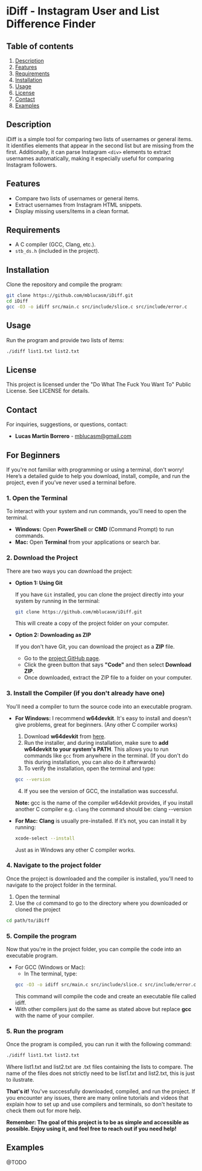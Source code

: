 # iDiff - Instagram User and List Difference Finder

## Table of contents
1. [Description](#description)
2. [Features](#features)
3. [Requirements](#requirements)
4. [Installation](#installation)
5. [Usage](#usage)
6. [License](#license)
7. [Contact](#contact)
8. [Examples](#examples)

## Description
iDiff is a simple tool for comparing two lists of usernames or general items. It identifies elements that appear in the second list but are missing from the first. Additionally, it can parse Instagram `<div>` elements to extract usernames automatically, making it especially useful for comparing Instagram followers.

## Features
- Compare two lists of usernames or general items.
- Extract usernames from Instagram HTML snippets.
- Display missing users/items in a clean format.

## Requirements
- A C compiler (GCC, Clang, etc.).
- `stb_ds.h` (included in the project).

## Installation
Clone the repository and compile the program:
```sh
git clone https://github.com/mblucasm/iDiff.git
cd iDiff
gcc -O3 -o idiff src/main.c src/include/slice.c src/include/error.c
```

## Usage
Run the program and provide two lists of items:
```sh
./idiff list1.txt list2.txt
```

## License
This project is licensed under the "Do What The Fuck You Want To" Public License. See LICENSE for details.

## Contact
For inquiries, suggestions, or questions, contact:
- **Lucas Martín Borrero** - [mblucasm@gmail.com](mailto:mblucasm@gmail.com)

## For Beginners
If you're not familiar with programming or using a terminal, don't worry! Here’s a detailed guide to help you download, install, compile, and run the project, even if you’ve never used a terminal before.

### 1. **Open the Terminal**
To interact with your system and run commands, you'll need to open the terminal.

- **Windows:** Open **PowerShell** or **CMD** (Command Prompt) to run commands.
- **Mac:** Open **Terminal** from your applications or search bar.

### 2. **Download the Project**
There are two ways you can download the project:

- **Option 1: Using Git**
  
    If you have `Git` installed, you can clone the project directly into your system by running in the terminal:
    ```sh
    git clone https://github.com/mblucasm/iDiff.git
    ```
    This will create a copy of the project folder on your computer.

- **Option 2: Downloading as ZIP**

    If you don't have Git, you can download the project as a **ZIP** file.
    - Go to the [project GitHub page](https://github.com/mblucasm/iDiff).
    - Click the green button that says **"Code"** and then select **Download ZIP**.
    - Once downloaded, extract the ZIP file to a folder on your computer.

### 3. **Install the Compiler (if you don't already have one)**
You'll need a compiler to turn the source code into an executable program.

- **For Windows:** I recommend **w64devkit**. It's easy to install and doesn't give problems, great for beginners. (Any other C compiler works)
    1. Download **w64devkit** from [here](https://github.com/skeeto/w64devkit).
    2. Run the installer, and during installation, make sure to **add w64devkit to your system's PATH**. This allows you to run commands like `gcc` from anywhere in the terminal. (If you don't do this during installation, you can also do it afterwards)
    3. To verify the installation, open the terminal and type:
    ```sh
    gcc --version
    ```
    4. If you see the version of GCC, the installation was successful.

    **Note:** gcc is the name of the compiler w64devkit provides, if you install another C compiler e.g. `clang` the command should be: clang --version

- **For Mac:** **Clang** is usually pre-installed. If it’s not, you can install it by running:
    ```sh
    xcode-select --install
    ```
    Just as in Windows any other C compiler works.

### 4. **Navigate to the project folder**
Once the project is downloaded and the compiler is installed, you'll need to navigate to the project folder in the terminal.
1. Open the terminal
2. Use the `cd` command to go to the directory where you downloaded or cloned the project
```sh
cd path/to/iDiff
```

### 5. **Compile the program**
Now that you're in the project folder, you can compile the code into an executable program.
- For GCC (Windows or Mac):
    - In The terminal, type:
    ```sh
    gcc -O3 -o idiff src/main.c src/include/slice.c src/include/error.c
    ```
    This command will compile the code and create an executable file called idiff.
- With other compilers just do the same as stated above but replace **gcc** with the name of your compiler.

### 5. **Run the program**
Once the program is compiled, you can run it with the following command:
```sh
./idiff list1.txt list2.txt
```
Where list1.txt and list2.txt are .txt files containing the lists to compare. The name of the files does not strictly need to be list1.txt and list2.txt, this is just to ilustrate.

**That's it!** You've successfully downloaded, compiled, and run the project. If you encounter any issues, there are many online tutorials and videos that explain how to set up and use compilers and terminals, so don't hesitate to check them out for more help.

**Remember: The goal of this project is to be as simple and accessible as possible. Enjoy using it, and feel free to reach out if you need help!**

## Examples
@TODO